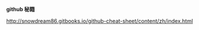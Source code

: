 **github 秘籍**

<a href="http://snowdream86.gitbooks.io/github-cheat-sheet/content/zh/index.html" target="_blank" style="color:green;font-weight:bold;font-size:18px">http://snowdream86.gitbooks.io/github-cheat-sheet/content/zh/index.html</a>